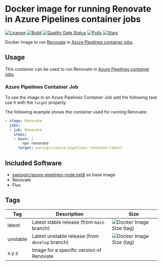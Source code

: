 # Docker image for running Renovate in Azure Pipelines container jobs

<!-- markdownlint-disable MD013 -->
[![License](https://img.shields.io/badge/license-MIT-blue.svg?style=flat-square)](https://github.com/swissgrc/docker-azure-pipelines-renovate/blob/main/LICENSE) [![Build](https://img.shields.io/github/actions/workflow/status/swissgrc/docker-azure-pipelines-renovate/publish.yml?branch=develop&style=flat-square)](https://github.com/swissgrc/docker-azure-pipelines-renovate/actions/workflows/publish.yml) [![Quality Gate Status](https://sonarcloud.io/api/project_badges/measure?project=swissgrc_docker-azure-pipelines-renovate&metric=alert_status)](https://sonarcloud.io/summary/new_code?id=swissgrc_docker-azure-pipelines-renovate) [![Pulls](https://img.shields.io/docker/pulls/swissgrc/azure-pipelines-renovate.svg?style=flat-square)](https://hub.docker.com/r/swissgrc/azure-pipelines-renovate) [![Stars](https://img.shields.io/docker/stars/swissgrc/azure-pipelines-renovate.svg?style=flat-square)](https://hub.docker.com/r/swissgrc/azure-pipelines-renovate)
<!-- markdownlint-restore -->

Docker image to run [Renovate] in [Azure Pipelines container jobs].

## Usage

This container can be used to run Renovate in [Azure Pipelines container jobs].

### Azure Pipelines Container Job

To use the image in an Azure Pipelines Container Job add the following task use it with the `target` property.

The following example shows the container used for running Renovate:

```yaml
- stage: Renovate
  jobs:
  - job: Renovate
    steps:
    - bash: |
        npx renovate
      target: swissgrc/azure-pipelines-renovate:latest
```

## Included Software
- [swissgrc/azure-pipelines-node:net8](https://github.com/swissgrc/docker-azure-pipelines-node22-net8) as base image
- Renovate
- Flux

## Tags

<!-- markdownlint-disable MD013 -->
| Tag      | Description                                     | Size                                                                                                                              |
|----------|-------------------------------------------------|-----------------------------------------------------------------------------------------------------------------------------------|
| latest   | Latest stable release (from `main` branch)      | ![Docker Image Size (tag)](https://img.shields.io/docker/image-size/swissgrc/azure-pipelines-renovate/latest?style=flat-square)   |
| unstable | Latest unstable release (from `develop` branch) | ![Docker Image Size (tag)](https://img.shields.io/docker/image-size/swissgrc/azure-pipelines-renovate/unstable?style=flat-square) |
| x.y.z    | Image for a specific version of Renovate        |                                                                                                                                   |
<!-- markdownlint-restore -->

[Renovate]: https://renovatebot.com/
[Azure Pipelines container jobs]: https://docs.microsoft.com/en-us/azure/devops/pipelines/process/container-phases
